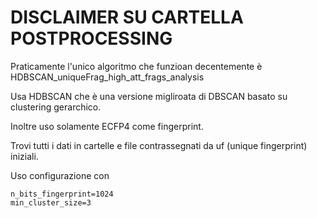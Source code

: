 # DISCLAIMER SU CARTELLA POSTPROCESSING

Praticamente l'unico algoritmo che funzioan decentemente è HDBSCAN_uniqueFrag_high_att_frags_analysis

Usa HDBSCAN che è una versione migliroata di DBSCAN basato su clustering gerarchico.

Inoltre uso solamente ECFP4 come fingerprint.

Trovi tutti i dati in cartelle e file contrassegnati da uf (unique fingerprint) iniziali.

Uso configurazione con 

    n_bits_fingerprint=1024          
    min_cluster_size=3 

